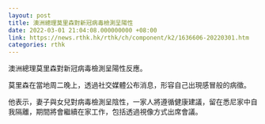 ```yaml
---
layout: post
title: 澳洲總理莫里森對新冠病毒檢測呈陽性
date: 2022-03-01 21:04:08.000000000 +08:00
link: https://news.rthk.hk/rthk/ch/component/k2/1636606-20220301.htm
categories: rthk
---
```


澳洲總理莫里森對新冠病毒檢測呈陽性反應。

莫里森在當地周二晚上，透過社交媒體公布消息，形容自己出現感冒般的病徵。

他表示，妻子與女兒對病毒檢測呈陰性，一家人將遵循健康建議，留在悉尼家中自我隔離，期間將會繼續在家工作，包括透過視像方式出席會議。
